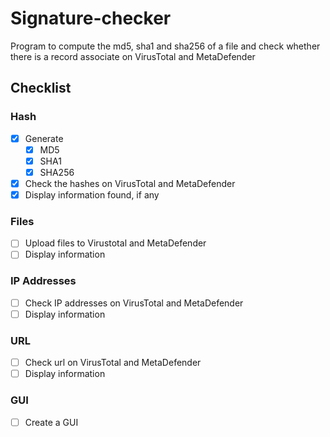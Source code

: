 # Signature-checker
Program to compute the md5, sha1 and sha256 of a file and check whether there is a record associate on VirusTotal and MetaDefender

## Checklist
### Hash
- [x] Generate
  - [x] MD5
  - [x] SHA1
  - [x] SHA256
- [x] Check the hashes on VirusTotal and MetaDefender
- [x] Display information found, if any

### Files
- [ ] Upload files to Virustotal and MetaDefender
- [ ] Display information

### IP Addresses
- [ ] Check IP addresses on VirusTotal and MetaDefender
- [ ] Display information

### URL 
- [ ] Check url on VirusTotal and MetaDefender
- [ ] Display information

### GUI
- [ ] Create a GUI
  
